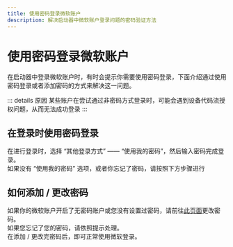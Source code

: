 ```yaml
---
title: 使用密码登录微软账户
description: 解决启动器中微软账户登录问题的密码验证方法
---
```


# 使用密码登录微软账户

在启动器中登录微软账户时，有时会提示你需要使用密码登录，下面介绍通过使用密码登录或者添加密码的方式来解决这一问题。

::: details 原因
某些账户在尝试通过非密码方式登录时，可能会遇到设备代码流授权问题，从而无法成功登录
:::

## 在登录时使用密码登录

在进行登录时，选择 “其他登录方式” —— “使用我的密码”，然后输入密码完成登录。  
如果没有 “使用我的密码” 选项，或者你忘记了密码，请按照下方步骤进行

## 如何添加 / 更改密码

如果你的微软账户开启了无密码账户或您没有设置过密码，请前往[此页面](https://account.live.com/password/Change)更改密码。  
如果您忘记了您的密码，请依照提示处理。  
在添加 / 更改完密码后，即可正常使用微软登录。
